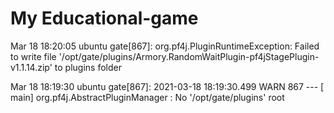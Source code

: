 # My Educational-game
Mar 18 18:20:05 ubuntu gate[867]: org.pf4j.PluginRuntimeException: Failed to write file '/opt/gate/plugins/Armory.RandomWaitPlugin-pf4jStagePlugin-v1.1.14.zip' to plugins folder

Mar 18 18:19:30 ubuntu gate[867]: 2021-03-18 18:19:30.499  WARN 867 --- [           main] org.pf4j.AbstractPluginManager           : No '/opt/gate/plugins' root

